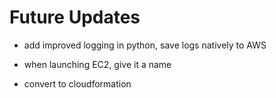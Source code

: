 # Future Updates

- add improved logging in python, save logs natively to AWS

- when launching EC2, give it a name

- convert to cloudformation
